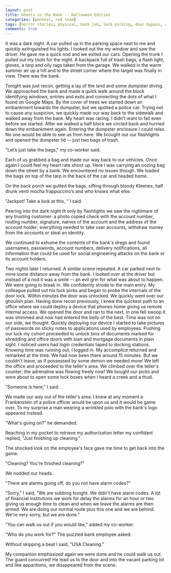 ```yaml
---
layout: post
title: Ghosts in the Bank -- Halloween Edition
categories: [pentest, red team]
tags: [horror stories, physical, bank job, lock picking, door bypass, social engineering]
comments: true
---
```


It was a dark night. A car pulled up in the parking space next to me and quickly extinguished his lights. I looked out the my window and saw the driver. He gave me a quick nod and we exited our cars. Opening the trunk I pulled out my tools for the night. A backpack full of trash bags, a flash light, gloves, a tarp and oily rags taken from the garage. We walked in the warm summer air up a hill and to the street corner where the target was finally in view. There was the bank. 

Tonight was just recon, getting a lay of the land and some dumpster diving. We approached the bank and made a quick walk around the block identifying windows, entries and exits and connecting the dots of what I found on Google Maps. By the cover of trees we started down an embankment towards the dumpster, but we spotted a police car. Trying not to cause any suspicion, we quickly made our way back to the sidewalk and walked away from the bank. My heart was racing. I didn't want to fail even before we started. After we walked a half block we circled back and hurried down the embankment again. Entering the dumpster enclosure I could relax. No one would be able to see us from here. We brought out our flashlights and opened the dumpster lid -- just two bags of trash.

"Let’s just take the bags," my co-worker said.

Each of us grabbed a bag and made our way back to our vehicles. Once again I could feel my heart rate shoot up. Here I was carrying an oozing bag down the street by a bank. We encountered no issues though. We loaded the bags on top of the tarp in the back of the car and headed home.

On the back porch we gutted the bags, sifting through bloody Kleenex, half drunk venti mocha frappuccino’s and who knows what else.

"Jackpot! Take a look at this, " I said.

Peering into the dark night lit only by flashlights we saw the nightmare of any trusting customer: a photo copied check with the account number, routing number, signature, names of the account and the address of the account holder; everything needed to take over accounts, withdraw money from the accounts or steal an identity.

We continued to exhume the contents of the bank's dregs and found usernames, passwords, account numbers, delivery notifications, all information that could be used for social engineering attacks on the bank or its account holders.

Two nights later I returned. A similar scene repeated. A car parked next to mine some distance away from the bank. I looked over at the driver but instead of a nod it was a smile -- an evil grin for what was about to happen. We were going to break in. We confidently strode to the main entry. My colleague pulled out his lock picks and began to probe the internals of the door lock. Within minutes the door was unlocked. We quickly went over our ghoulish plan. Having done recon previously, I knew the quickest path to an office where we could deploy a device that phones home giving us remote internal access. We opened the door and ran to the next, in one fell swoop it was shimmed and now had entered the belly of the best. Time was not on our side, we thought. Quickly deploying our device I started to take pictures of passwords on sticky notes to applications used by employees. Pushing our luck my cohort proceeded to unlock bins of documents marked for shredding and office doors with loan and mortgage documents in plain sight. I noticed users had login credentials taped to docking stations. Knowing time was running out, I logged in. My accomplice returned and remarked at the time. We had now been there around 15 minutes. But we couldn't leave, as if possessed by some demon we needed more! We left the office and proceeded to the teller's area. We climbed over the teller's counter; the adrenaline was flowing freely now! We bought our picks and were about to open some lock boxes when I heard a creek and a thud.

"Someone is here," I said.

We made our way out of the teller's area. I knew at any moment a Frankenstein of a police officer would be upon us and it would be game over. To my surprise a man wearing a wrinkled polo with the bank's logo appeared instead.

"What's going on?" he demanded.

Reaching in my pocket to retrieve my authorization letter my confidant replied, "Just finishing up cleaning."

The shocked look on the employee's face gave me time to get back into the game.

"Cleaning? You're finished cleaning?"

We nodded our heads.

"There are alarms going off, do you not have alarm codes?"

"Sorry," I said, "We are subbing tonight. We didn't have alarm codes. A lot of financial institutions we work for delay the alarms for an hour or two giving us enough time to clean and when we leave the alarms are then armed. We are doing our normal route plus this one and we are behind. We're very sorry, but we are done."

"You can walk us out if you would like," added my co-worker.

"Who do you work for?" The puzzled bank employee asked.

Without skipping a beat I said, "USA Cleaning."

My companion emphasized again we were done and he could walk us out. The guard concurred! He lead us to the door and into the vacant parking lot and like apparitions, we disappeared from the scene.
